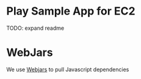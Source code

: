 # Play Sample App for EC2

TODO: expand readme


# WebJars

We use [Webjars](http://www.webjars.org) to pull Javascript dependencies



